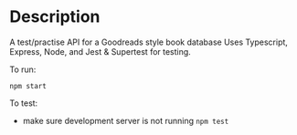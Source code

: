 # Description

A test/practise API for a Goodreads style book database
Uses Typescript, Express, Node, and Jest & Supertest for testing.

To run:

`npm start`

To test: 
- make sure development server is not running
`npm test`